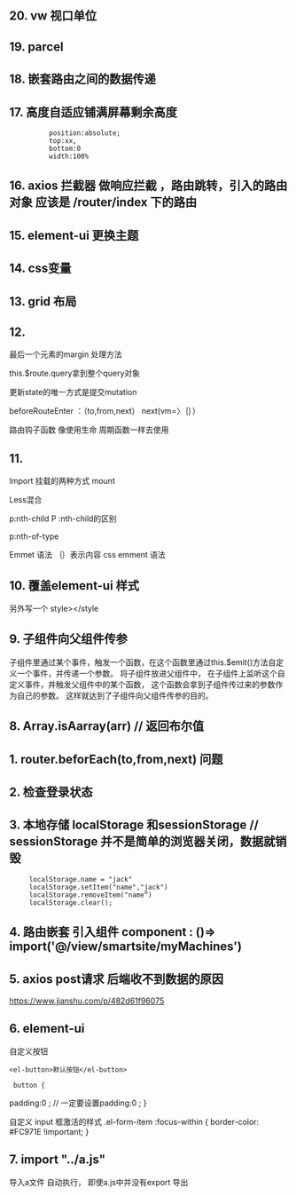 
## 20. vw 视口单位
## 19. parcel
## 18. 嵌套路由之间的数据传递
## 17.  高度自适应铺满屏幕剩余高度 
              position:absolute;
              top:xx,
              bottom:0
              width:100%
               
## 16. axios 拦截器 做响应拦截 ，路由跳转，引入的路由对象 应该是 /router/index 下的路由
## 15. element-ui 更换主题
## 14. css变量
## 13. grid 布局


## 12. 
 
 最后一个元素的margin 处理方法

this.$route.query拿到整个query对象

更新state的唯一方式是提交mutation

beforeRouteEnter ：（to,from,next）
next(vm=〉｛｝）

路由钩子函数 像使用生命 周期函数一样去使用






## 11. 
Import
挂载的两种方式 mount

Less混合

p:nth-child
P :nth-child的区别

p:nth-of-type 

Emmet  语法
｛｝表示内容
css emment 语法

## 10. 覆盖element-ui 样式  

另外写一个  style></style

## 9. 子组件向父组件传参
   子组件里通过某个事件，触发一个函数，在这个函数里通过this.$emit()方法自定义一个事件，并传递一个参数。 将子组件放进父组件中， 在子组件上监听这个自定义事件，并触发父组件中的某个函数，
   这个函数会拿到子组件传过来的参数作为自己的参数。 这样就达到了子组件向父组件传参的目的。 
## 8. Array.isAarray(arr)  // 返回布尔值

## 1.  router.beforEach(to,from,next)  问题

## 2.  检查登录状态

##  3.  本地存储  localStorage 和sessionStorage   //  sessionStorage  并不是简单的浏览器关闭，数据就销毁


         localStorage.name = "jack" 
         localStorage.setItem("name","jack")
         localStorage.removeItem("name“)
         localStorage.clear();



## 4.  路由嵌套  引入组件  component : ()=> import('@/view/smartsite/myMachines')

         
 ## 5. axios  post请求 后端收不到数据的原因
  https://www.jianshu.com/p/482d61f96075


## 6.   element-ui  

自定义按钮  

    <el-button>默认按钮</el-button> 

     button {
   padding:0  ;    //  一定要设置padding:0 ;
}

自定义  input 框激活的样式
 .el-form-item :focus-within {
                border-color: #FC971E !important;
            }

## 7. import "../a.js" 
 导入a文件 自动执行， 即使a.js中并没有export 导出 



